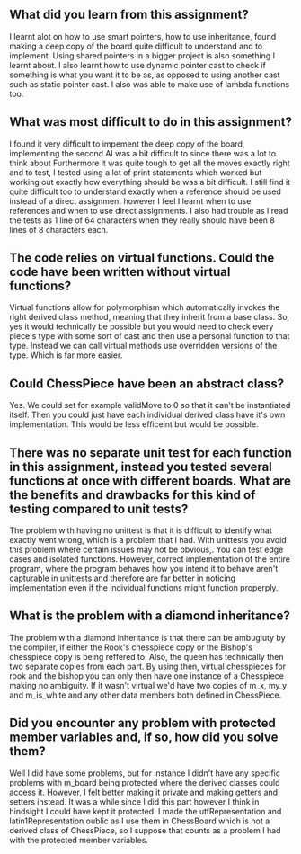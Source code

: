 ## What did you learn from this assignment?
I learnt alot on how to use smart pointers, how to use inheritance, 
found making a deep copy of the board quite difficult to understand and to implement. Using shared pointers in a bigger project is also something I learnt
about. I also learnt how to use dynamic pointer cast to check if something is 
what you want it to be as, as opposed to using another cast such as static
pointer cast. I also was able to make use of lambda functions too.


## What was most difficult to do in this assignment?
I found it very difficult to impement the deep copy of the board, implementing the 
second AI was a bit difficult to since there was a lot to think about
Furthermore it was quite tough to get all the moves exactly right and 
to test, I tested using a lot of print statements which worked but working
out exactly how everything should be was a bit difficult. I still find it 
quite difficult too to understand exactly when a reference should be used
instead of a direct assignment however I feel I learnt when to use references
and when to use direct assignments. I also had trouble as I read the tests
as 1 line of 64 characters when they really should have been 8 lines of 8 characters
each.

## The code relies on virtual functions. Could the code have been written without virtual functions?
Virtual functions allow for polymorphism which automatically invokes the right
derived class method, meaning that they inherit from a base class. So, yes it would technically be possible but you would need to check every piece's type with some sort of cast and then use a personal function to that type. Instead we can call virtual methods use overridden versions of the type. Which is far more easier.

## Could ChessPiece have been an abstract class?
Yes. We could set for example validMove to 0 so that it can't be instantiated itself. Then you could just have each individual derived class have it's own implementation. This would be less efficeint but would be possible.

## There was no separate unit test for each function in this assignment, instead you tested several functions at once with different boards. What are the benefits and drawbacks for this kind of testing compared to unit tests?
The problem with having no unittest is that it is difficult to identify what exactly
went wrong, which is a problem that I had. With unittests you avoid this problem
where certain issues may not be obvious,. You can test edge cases and isolated functions. However, correct implementation of the entire program, where the program behaves how you intend it to behave aren't capturable in unittests and therefore are far better in noticing implementation even if the individual functions might function properply.


## What is the problem with a diamond inheritance?
The problem with a diamond inheritance is that there can be ambugiuty by the compiler, if either the Rook's chesspiece copy or the Bishop's chesspiece copy is being reffered to. Also, the queen has technically then two separate copies from each part. By using then, virtual chesspieces for rook and the bishop you can only then have one instance of a Chesspiece making no ambiguity. If it wasn't virtual we'd have two copies of m_x, my_y and m_is_white and any other data members both defined in ChessPiece. 

## Did you encounter any problem with protected member variables and, if so, how did you solve them?
Well I did have some problems, but for instance I didn't have any specific problems with m_board being protected where the derived classes could access it. However, I felt better making it private and making getters and setters instead. It was a while since I did this part however I think in hindsight I could have kept it protected. I made the utfRepresentation and latin1Representation oublic as I use them in ChessBoard which is not a derived class of ChessPiece, so I suppose that counts as a problem I had with the protected member variables.